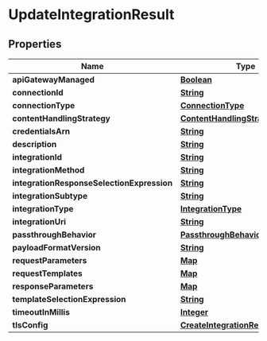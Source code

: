 

# UpdateIntegrationResult


## Properties

| Name | Type | Description | Notes |
|------------ | ------------- | ------------- | -------------|
|**apiGatewayManaged** | [**Boolean**](Boolean.md) |  |  [optional] |
|**connectionId** | [**String**](String.md) |  |  [optional] |
|**connectionType** | [**ConnectionType**](ConnectionType.md) |  |  [optional] |
|**contentHandlingStrategy** | [**ContentHandlingStrategy**](ContentHandlingStrategy.md) |  |  [optional] |
|**credentialsArn** | [**String**](String.md) |  |  [optional] |
|**description** | [**String**](String.md) |  |  [optional] |
|**integrationId** | [**String**](String.md) |  |  [optional] |
|**integrationMethod** | [**String**](String.md) |  |  [optional] |
|**integrationResponseSelectionExpression** | [**String**](String.md) |  |  [optional] |
|**integrationSubtype** | [**String**](String.md) |  |  [optional] |
|**integrationType** | [**IntegrationType**](IntegrationType.md) |  |  [optional] |
|**integrationUri** | [**String**](String.md) |  |  [optional] |
|**passthroughBehavior** | [**PassthroughBehavior**](PassthroughBehavior.md) |  |  [optional] |
|**payloadFormatVersion** | [**String**](String.md) |  |  [optional] |
|**requestParameters** | [**Map**](Map.md) |  |  [optional] |
|**requestTemplates** | [**Map**](Map.md) |  |  [optional] |
|**responseParameters** | [**Map**](Map.md) |  |  [optional] |
|**templateSelectionExpression** | [**String**](String.md) |  |  [optional] |
|**timeoutInMillis** | [**Integer**](Integer.md) |  |  [optional] |
|**tlsConfig** | [**CreateIntegrationResultTlsConfig**](CreateIntegrationResultTlsConfig.md) |  |  [optional] |



